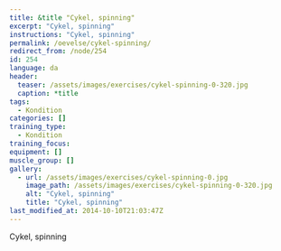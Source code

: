 ```yaml
---
title: &title "Cykel, spinning"
excerpt: "Cykel, spinning"
instructions: "Cykel, spinning"
permalink: /oevelse/cykel-spinning/
redirect_from: /node/254
id: 254
language: da
header:
  teaser: /assets/images/exercises/cykel-spinning-0-320.jpg
  caption: *title
tags:
  - Kondition
categories: []
training_type: 
  - Kondition
training_focus: 
equipment: []
muscle_group: []
gallery:
  - url: /assets/images/exercises/cykel-spinning-0.jpg
    image_path: /assets/images/exercises/cykel-spinning-0-320.jpg
    alt: "Cykel, spinning"
    title: "Cykel, spinning"
last_modified_at: 2014-10-10T21:03:47Z
---
```


Cykel, spinning
